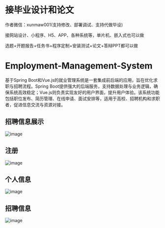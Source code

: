 # 接毕业设计和论文
作者微信：xunmaw001(支持修改、部署调试、支持代做毕设)

接网站设计、小程序、H5、APP、各种系统等，单片机、嵌入式也可以做

选题+开题报告+任务书+程序定制+安装测试+论文+答辩PPT都可以做
# Employment-Management-System
基于Spring Boot和Vue.js的就业管理系统是一套集成前后端的应用，旨在优化求职与招聘流程。Spring Boot提供强大的后端服务，支持数据处理与业务逻辑，确保系统高效稳定；Vue.js则负责实现友好的用户界面，提升用户体验。该系统功能包括职位发布、简历管理、在线申请、面试安排等，适用于高校、招聘机构和求职者，促进信息交流与资源对接。
## 招聘信息展示
![image](https://github.com/user-attachments/assets/718faa61-49c1-4c94-92b4-0f017dc9343c)
## 注册
![image](https://github.com/user-attachments/assets/a646d260-43c7-43c7-a208-36a17efb17cf)
## 个人信息
![image](https://github.com/user-attachments/assets/abe4adc8-d1d3-4f31-b0ad-56d512eec876)
## 招聘信息
![image](https://github.com/user-attachments/assets/9c45a280-2060-458f-b5e1-b3432fefdd6e)
